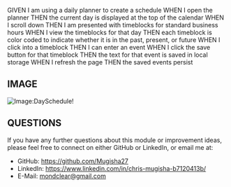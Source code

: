 GIVEN I am using a daily planner to create a schedule
WHEN I open the planner
THEN the current day is displayed at the top of the calendar
WHEN I scroll down
THEN I am presented with timeblocks for standard business hours
WHEN I view the timeblocks for that day
THEN each timeblock is color coded to indicate whether it is in the past, present, or future
WHEN I click into a timeblock
THEN I can enter an event
WHEN I click the save button for that timeblock
THEN the text for that event is saved in local storage
WHEN I refresh the page
THEN the saved events persist

## IMAGE
![Image:DaySchedule!](img/Schedule.jpg)

## QUESTIONS
If you have any further questions about this module or improvement ideas, please feel free to connect on either GitHub or LinkedIn, or email me at:
* GitHub: https://github.com/Mugisha27
* LinkedIn: https://www.linkedin.com/in/chris-mugisha-b7120413b/
* E-Mail: mondclear@gmail.com





